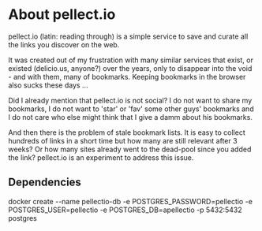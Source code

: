 # About pellect.io

pellect.io (latin: reading through) is a simple service to save and curate all the links you discover on the web.

It was created out of my frustration with many similar services that exist, or existed (delicio.us, anyone?) over the years, only to disappear into the void - and with them, many of bookmarks. Keeping bookmarks in the browser also sucks these days ...

Did I already mention that pellect.io is not social? I do not want to share my bookmarks, I do not want to 'star' or 'fav' some other guys' bookmarks and I do not care who else might think that I give a damm about his bookmarks.

And then there is the problem of stale bookmark lists. It is easy to collect hundreds of links in a short time but how many are still relevant after 3 weeks? Or how many sites already went to the dead-pool since you added the link? pellect.io is an experiment to address this issue.

## Dependencies

docker create --name pellectio-db -e POSTGRES_PASSWORD=pellectio -e POSTGRES_USER=pellectio -e POSTGRES_DB=apellectio -p 5432:5432 postgres
